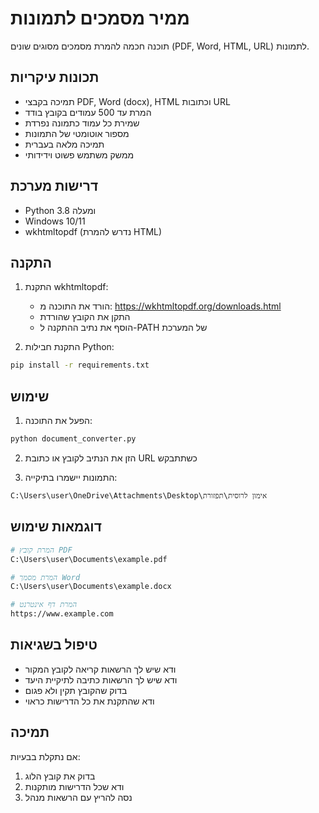# ממיר מסמכים לתמונות

תוכנה חכמה להמרת מסמכים מסוגים שונים (PDF, Word, HTML, URL) לתמונות.

## תכונות עיקריות

- תמיכה בקבצי PDF, Word (docx), HTML וכתובות URL
- המרת עד 500 עמודים בקובץ בודד
- שמירת כל עמוד כתמונה נפרדת
- מספור אוטומטי של התמונות
- תמיכה מלאה בעברית
- ממשק משתמש פשוט וידידותי

## דרישות מערכת

- Python 3.8 ומעלה
- Windows 10/11
- wkhtmltopdf (נדרש להמרת HTML)

## התקנה

1. התקנת wkhtmltopdf:
   - הורד את התוכנה מ: https://wkhtmltopdf.org/downloads.html
   - התקן את הקובץ שהורדת
   - הוסף את נתיב ההתקנה ל-PATH של המערכת

2. התקנת חבילות Python:
```bash
pip install -r requirements.txt
```

## שימוש

1. הפעל את התוכנה:
```bash
python document_converter.py
```

2. הזן את הנתיב לקובץ או כתובת URL כשתתבקש

3. התמונות יישמרו בתיקייה:
```
C:\Users\user\OneDrive\Attachments\Desktop\אימון לרוסית\תפזורת
```

## דוגמאות שימוש

```bash
# המרת קובץ PDF
C:\Users\user\Documents\example.pdf

# המרת מסמך Word
C:\Users\user\Documents\example.docx

# המרת דף אינטרנט
https://www.example.com
```

## טיפול בשגיאות

- ודא שיש לך הרשאות קריאה לקובץ המקור
- ודא שיש לך הרשאות כתיבה לתיקיית היעד
- בדוק שהקובץ תקין ולא פגום
- ודא שהתקנת את כל הדרישות כראוי

## תמיכה

אם נתקלת בבעיות:
1. בדוק את קובץ הלוג
2. ודא שכל הדרישות מותקנות
3. נסה להריץ עם הרשאות מנהל 